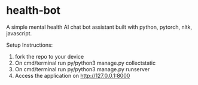 # health-bot
A simple mental health AI chat bot assistant built with python, pytorch, nltk, javascript.

Setup Instructions:
1. fork the repo to your device
2. On cmd/terminal run py/python3 manage.py collectstatic
3. On cmd/terminal run py/python3 manage.py runserver
4. Access the application on http://127.0.0.1:8000
